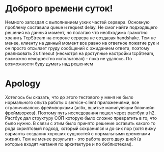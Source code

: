 # Доброго времени суток!
Немного запоздал с выполнением узких частей сервера.
Основную проблему составили queue и request delay. Не смог найти подходящего решения на данный момент, но полагаю что необходимо грамотно хранить TcpStream на стороне сервера не создавая handshake. Тем не менее, клиенту на данный момент все равно на ответное пожатие рук и он просто отсылает груду сообщений с ожиданием ответа, поэтому реализовать 2s timeout (несмотря на доступные настройки tcpStream, возможно некорректно использовал) - пока не удалось.
По возможности буду думать над решением

# Apology
Хотелось бы сказать, что до этого тестового у меня не было нормального опыта работы с service-client приложениями, все ограничивалось фреймворками (actix, вшитые манипуляции блокчейн фреймворков). Поэтому путь исследования пошел через растбук в h2. Растбук дал структуру ООП которую было сложно превратить в то, что было нужно.
В связи с этим было принято решение оставить какого то рода скриптовый подход, который сохранился и до сих пор (хотя вижу варианты создания хороших сущностей с нормальными временами жизни). 
Тем не менее результат - это работа всего двух дней (в которые входят метания по архитектуре и по библиотекам). 